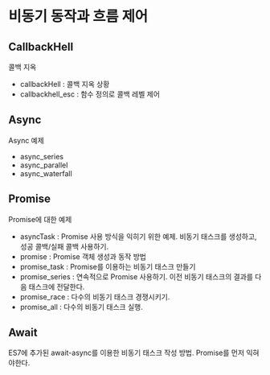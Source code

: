 # 비동기 동작과 흐름 제어

## CallbackHell
콜백 지옥
- callbackHell : 콜백 지옥 상황
- callbackhell_esc : 함수 정의로 콜백 레벨 제어

## Async
Async 예제
- async_series
- async_parallel
- async_waterfall

## Promise

Promise에 대한 예제

- asyncTask : Promise 사용 방식을 익히기 위한 예제. 비동기 태스크를 생성하고, 성공 콜백/실패 콜백 사용하기.
- promise : Promise 객체 생성과 동작 방법 
- promise_task : Promise를 이용하는 비동기 태스크 만들기
- promise_series : 연속적으로 Promise 사용하기. 이전 비동기 태스크의 결과를 다음 태스크에 전달한다.
- promise_race : 다수의 비동기 태스크 경쟁시키기.
- promise_all : 다수의 비동기 태스크 실행.

## Await

ES7에 추가된 await-async를 이용한 비동기 태스크 작성 방법. Promise를 먼저 익혀야한다.

